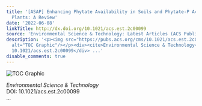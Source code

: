 ```yaml
---
title: '[ASAP] Enhancing Phytate Availability in Soils and Phytate‑P Acquisition by
  Plants: A Review'
date: '2022-06-08'
linkTitle: http://dx.doi.org/10.1021/acs.est.2c00099
source: 'Environmental Science & Technology: Latest Articles (ACS Publications)'
description: '<p><img src="https://pubs.acs.org/cms/10.1021/acs.est.2c00099/asset/images/medium/es2c00099_0001.gif"
  alt="TOC Graphic"/></p><div><cite>Environmental Science & Technology</cite></div><div>DOI:
  10.1021/acs.est.2c00099</div> ...'
disable_comments: true
---
```

<p><img src="https://pubs.acs.org/cms/10.1021/acs.est.2c00099/asset/images/medium/es2c00099_0001.gif" alt="TOC Graphic"/></p><div><cite>Environmental Science & Technology</cite></div><div>DOI: 10.1021/acs.est.2c00099</div> ...
